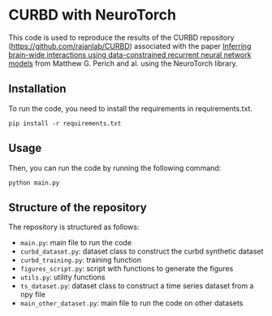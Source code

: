 # CURBD with NeuroTorch

This code is used to reproduce the results of the CURBD repository (https://github.com/rajanlab/CURBD) associated
with the paper [Inferring brain-wide interactions using data-constrained recurrent neural network models](https://doi.org/10.1101/2020.12.18.423348)
from Matthew G. Perich and al. using the NeuroTorch library.


## Installation

To run the code, you need to install the requirements in requirements.txt.
```shell
pip install -r requirements.txt
```

## Usage

Then, you can run the code by running the following command:
```shell
python main.py
```


## Structure of the repository

The repository is structured as follows:
- `main.py`: main file to run the code
- `curbd_dataset.py`: dataset class to construct the curbd synthetic dataset
- `curbd_training.py`: training function
- `figures_script.py`: script with functions to generate the figures
- `utils.py`: utility functions
- `ts_dataset.py`: dataset class to construct a time series dataset from a npy file
- `main_other_dataset.py`: main file to run the code on other datasets



